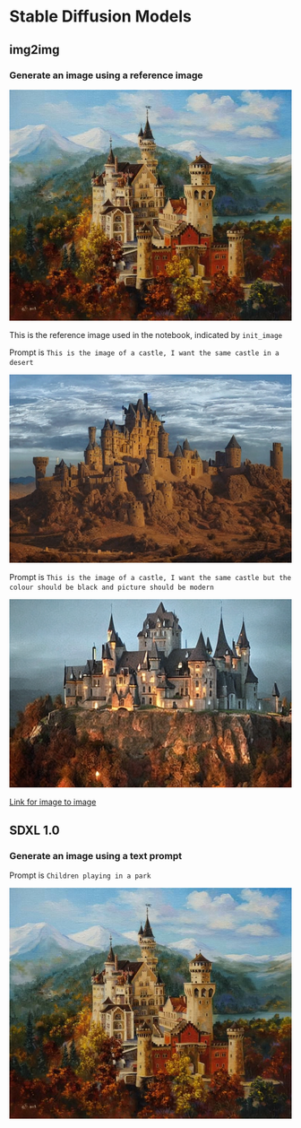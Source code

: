 # Stable Diffusion Models

## img2img 
### Generate an image using a reference image
![The reference Image](https://github.com/anvichip/stable-diffusion-models/blob/main/img2img/4a03b886e588620dccd4bc87dc126223.jpg)

This is the reference image used in the notebook, indicated by ```init_image```


Prompt is ```This is the image of a castle, I want the same castle in a desert```

![Generated](https://github.com/anvichip/stable-diffusion-models/blob/main/img2img/generated.png)

Prompt is ```This is the image of a castle, I want the same castle but the colour should be black and picture should be modern```

![Generated - 1](https://github.com/anvichip/stable-diffusion-models/blob/main/img2img/generated-1.png)

[Link for image to image](https://runwayml.com/ai-tools/image-to-image/)

## SDXL 1.0 
### Generate an image using a text prompt

Prompt is ```Children playing in a park```

![The reference Image](https://github.com/anvichip/stable-diffusion-models/blob/main/img2img/4a03b886e588620dccd4bc87dc126223.jpg)


